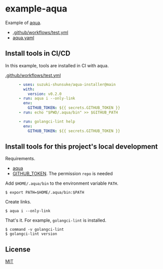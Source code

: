 # example-aqua

Example of [aqua](https://github.com/suzuki-shunsuke/aqua).

* [.github/workflows/test.yml](https://github.com/suzuki-shunsuke/example-aqua/blob/main/.github/workflows/test.yml)
* [aqua.yaml](https://github.com/suzuki-shunsuke/example-aqua/blob/main/aqua.yaml)

## Install tools in CI/CD

In this example, tools are installed in CI with aqua.

[.github/workflows/test.yml](https://github.com/suzuki-shunsuke/example-aqua/blob/main/.github/workflows/test.yml)

```yaml
      - uses: suzuki-shunsuke/aqua-installer@main
        with:
          version: v0.2.0
      - run: aqua i --only-link
        env:
          GITHUB_TOKEN: ${{ secrets.GITHUB_TOKEN }}
      - run: echo "$PWD/.aqua/bin" >> $GITHUB_PATH

      - run: golangci-lint help
        env:
          GITHUB_TOKEN: ${{ secrets.GITHUB_TOKEN }}
```

## Install tools for this project's local development

Requirements.

* [aqua](https://github.com/suzuki-shunsuke/aqua-installer#shell)
* [GITHUB_TOKEN](https://docs.github.com/en/github/authenticating-to-github/keeping-your-account-and-data-secure/creating-a-personal-access-token). The permission `repo` is needed

Add `$HOME/.aqua/bin` to the environment variable `PATH`.

```
$ export PATH=$HOME/.aqua/bin:$PATH
```

Create links.

```
$ aqua i --only-link
```

That's it. For example, `golangci-lint` is installed.

```
$ command -v golangci-lint
$ golangci-lint version
```

## License

[MIT](LICENSE)
